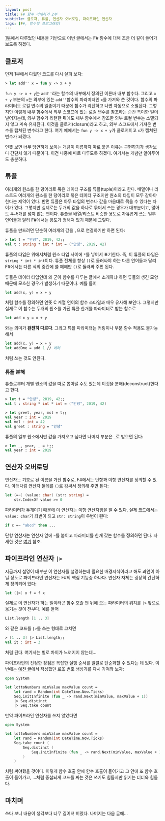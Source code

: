 ```yaml
---
layout: post
title: F# 함수 이해하기 2부
subtitle: 클로저, 튜플, 연산자 오버로딩, 파이프라인 연산자
tags: [F#, 함수형 프로그래밍]
---
```


[1부](https://bangjunyoung.github.io/2019/08/30/FSharp-함수-이해하기-1부/)에서 다루었던 내용을 기반으로 이번 글에서는 F# 함수에 대해 조금 더 깊이 들어가 보도록 하겠다.

## 클로저

먼저 1부에서 다뤘던 코드를 다시 살펴 보자:

```fsharp
> let add'' x = fun y -> x + y
```

`fun y -> x + y`는 `add''`라는 함수의 내부에서 정의된 이른바 내부 함수다. 그리고 `x + y` 부분의 `x`는 외부에 있는 `add''`함수의 파라미터인 `x`를 가져와 쓴 것이다. 함수의 파라미터도 로컬 변수의 일종이기 때문에 함수가 리턴하고 나면 자동으로 소멸된다. 그렇지만 이렇게 내부 함수에서 외부 스코프에 있는 로컬 변수를 참조하는 순간 특이한 일이 벌어지는데, 외부 함수가 리턴한 뒤에도 내부 함수에서 참조한 외부 로컬 변수는 소멸되지 않고 계속 유지된다. 이것을 클로저(closure)라고 하고, 외부 스코프에서 가져온 변수를 캡쳐된 변수라고 한다. 여기 예에서는 `fun y -> x + y`가 클로저이고 `x`가 캡쳐된 변수가 되겠다.

언뜻 보면 너무 당연하게 보이는 개념이 이름까지 따로 붙은 이유는 구현하기가 생각보다 간단치 않기 때문이다. 이건 나중에 따로 다루도록 하겠다. 여기서는 개념만 알아두어도 충분하다.

## 튜플

여러개의 원소를 한 덩어리로 묶은 데이터 구조를 튜플(tuple)이라고 한다. 배열이나 리스트도 여러개의 원소를 한 덩어리로 묶은 데이터 구조지만 원소의 타입이 모두 같아야 한다는 제약이 있다. 반면 튜플은 아무 타입의 변수나 값을 마음대로 묶을 수 있다는 차이가 있다. 그렇지만 실제로는 두개의 값을 하나로 묶어서 쓰는 경우가 대부분이고, 많아도 4~5개를 넘지 않는 편이다. 튜플을 배열/리스트 비슷한 용도로 자유롭게 쓰는 일부 언어들과 달리 F#에서는 용도가 정해져 있기 때문에 그렇다.

튜플을 만드려면 단순히 여러개의 값을 `,`으로 연결하기만 하면 된다:

```fsharp
> let t = "안녕", 2019, 42;;
val t : string * int * int = ("안녕", 2019, 42)
```

튜플의 타입은 위에서처럼 원소 타입 사이에 `*`를 넣어서 표기한다. 즉, 이 튜플의 타입은 `string * int * int`이다. 튜플 전체를 항상 `()`로 둘러싸야 하는 다른 언어들과 달리 F#에서는 다른 식의 중간에 쓸 때에만 `()`로 둘러싸 주면 된다.

튜플은 데이터 타입인데 왜 굳이 함수를 다루는 글에서 소개하냐 하면 튜플의 생긴 모양 때문에 모호한 경우가 발생하기 때문이다. 예를 들어

```fsharp
let add(x, y) = x + y
```

처럼 함수를 정의하면 언뜻 C 계열 언어의 함수 스타일과 매우 유사해 보인다. 그렇지만 실제로 이 함수는 두개의 원소를 가진 튜플 한개를 파라미터로 받는 함수로

```fsharp
let add x y = x + y
```

와는 의미가 **완전히 다르다**. 그리고 튜플 파라미터는 커링이나 부분 함수 적용도 불가능해서

```fsharp
let add(x, y) = x + y
let addOne = add 1 // 에러
```

처럼 쓰는 것도 안된다.

### 튜플 분해

튜플로부터 개별 원소의 값을 따로 뽑아낼 수도 있는데 이것을 분해(deconstruct)한다고 한다.

```fsharp
> let t = "안녕", 2019, 42;;
val t : string * int * int = ("안녕", 2019, 42)

> let greet, year, mol = t;;
val year : int = 2019
val mol : int = 42
val greet : string = "안녕"
```

튜플의 일부 원소에서만 값을 가져오고 싶다면 나머지 부분은 `_`로 받으면 된다:

```fsharp
> let _, year, _ = t;;
val year : int = 2019
```

## 연산자 오버로딩

연산자는 기호로 된 이름을 가진 함수로, F#에서는 단항과 이항 연산자를 정의할 수 있다. 아래처럼 연산자 둘레를 `()`로 감싸서 정의해 주면 된다:

```fsharp
let (=~) (value: char) (str: string) =
    str.IndexOf value >= 0
```

파라미터가 두개이기 때문에 이 연산자는 이항 연산자임을 알 수 있다. 실제 코드에서는 `value: char`가 좌변이 되고 `str: string`이 우변이 된다:

```fsharp
if c =~ "abcd" then ...
```

단항 연산자는 연산자 앞에 `~`를 붙이고 파라미터를 한개 갖는 함수를 정의하면 된다. 자세한 것은 [여기](https://docs.microsoft.com/en-us/dotnet/fsharp/language-reference/operator-overloading) 참조.

## 파이프라인 연산자 `|>`

지금까지 설명이 대부분 이 연산자를 설명하는데 필요한 배경지식이라고 해도 과언이 아닐 정도로 파이프라인 연산자는 F#의 핵심 기능중 하나다. 연산자 자체는 굉장히 간단하게 정의되어 있다:

```fsharp
let (|>) x f = f x
```

실제로 이 연산자가 하는 일이라곤 함수 호출 맨 뒤에 오는 파라미터의 위치를 `|>` 앞으로 옮기는 것이 전부다. 예를 들어

```fsharp
List.length [1 .. 3]
```

와 같은 코드를 `|>`를 쓰는 형태로 고치면

```fsharp
> [1 .. 3] |> List.length;;
val it : int = 3
```

처럼 된다. 여기서는 별로 차이가 느껴지지 않는데...

파이프라인의 진정한 장점은 복잡한 실행 순서를 일렬로 단순화할 수 있다는 데 있다. 이번에는 [예전 글](https://bangjunyoung.github.io/2019/08/26/함수형-프로그래밍이-어려운-이유/)에서 작성했던 로또 번호 생성기를 다시 가져와 보자:

```fsharp
open System

let lottoNumbers minValue maxValue count =
    let rand = Random(int DateTime.Now.Ticks)
    Seq.initInfinite (fun _ -> rand.Next(minValue, maxValue + 1))
    |> Seq.distinct
    |> Seq.take count
```

만약 파이프라인 연산자를 쓰지 않았다면

```fsharp
open System

let lottoNumbers minValue maxValue count =
    let rand = Random(int DateTime.Now.Ticks)
    Seq.take count (
        Seq.distinct (
            Seq.initInfinite (fun _ -> rand.Next(minValue, maxValue + 1))
        )
    )
```

처럼 써야했을 것이다. 이렇게 함수 호출 안에 함수 호출이 들어가고 그 안에 또 함수 호출이 들어가고, ...처럼 중첩되게 코드를 짜는 것은 쓰기도 힘들지만 읽기는 더더욱 힘들다.

## 마치며

쓰다 보니 내용이 생각보다 너무 길어져 버렸다. 나머지는 다음 글에...
